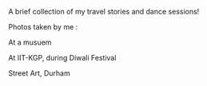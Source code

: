 A brief collection of my travel stories and dance sessions!

Photos taken by me :

At a musuem
<img src="https://sakshiagarwal.github.io/coverphoto.PNG" alt="">

At IIT-KGP, during Diwali Festival
<img src="https://sakshiagarwal.github.io/illu.PNG" alt="">

Street Art, Durham 
<img src="https://sakshiagarwal.github.io/durham.png" alt="">
